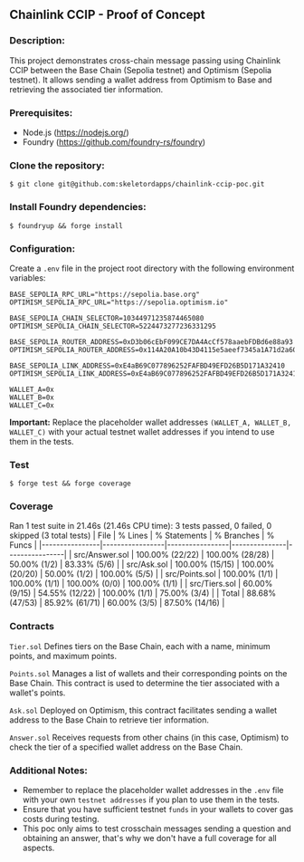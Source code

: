## Chainlink CCIP - Proof of Concept

### Description:
This project demonstrates cross-chain message passing using Chainlink CCIP between the Base Chain (Sepolia testnet) and Optimism (Sepolia testnet). It allows sending a wallet address from Optimism to Base and retrieving the associated tier information.

### Prerequisites:
- Node.js (https://nodejs.org/)
- Foundry (https://github.com/foundry-rs/foundry)

### Clone the repository:
```shell
$ git clone git@github.com:skeletordapps/chainlink-ccip-poc.git
```

### Install Foundry dependencies:
```shell
$ foundryup && forge install
```
### Configuration:
Create a ```.env``` file in the project root directory with the following environment variables:
```shell
BASE_SEPOLIA_RPC_URL="https://sepolia.base.org"
OPTIMISM_SEPOLIA_RPC_URL="https://sepolia.optimism.io"

BASE_SEPOLIA_CHAIN_SELECTOR=10344971235874465080
OPTIMISM_SEPOLIA_CHAIN_SELECTOR=5224473277236331295

BASE_SEPOLIA_ROUTER_ADDRESS=0xD3b06cEbF099CE7DA4AcCf578aaebFDBd6e88a93
OPTIMISM_SEPOLIA_ROUTER_ADDRESS=0x114A20A10b43D4115e5aeef7345a1A71d2a60C57

BASE_SEPOLIA_LINK_ADDRESS=0xE4aB69C077896252FAFBD49EFD26B5D171A32410
OPTIMISM_SEPOLIA_LINK_ADDRESS=0xE4aB69C077896252FAFBD49EFD26B5D171A32410

WALLET_A=0x
WALLET_B=0x
WALLET_C=0x
```

**Important:** Replace the placeholder wallet addresses ```(WALLET_A, WALLET_B, WALLET_C)``` with your actual testnet wallet addresses if you intend to use them in the tests.

### Test
```shell
$ forge test && forge coverage
```

### Coverage
Ran 1 test suite in 21.46s (21.46s CPU time): 3 tests passed, 0 failed, 0 skipped (3 total tests)
| File           | % Lines         | % Statements    | % Branches    | % Funcs        |
|----------------|-----------------|-----------------|---------------|----------------|
| src/Answer.sol | 100.00% (22/22) | 100.00% (28/28) | 50.00% (1/2)  | 83.33% (5/6)   |
| src/Ask.sol    | 100.00% (15/15) | 100.00% (20/20) | 50.00% (1/2)  | 100.00% (5/5)  |
| src/Points.sol | 100.00% (1/1)   | 100.00% (1/1)   | 100.00% (0/0) | 100.00% (1/1)  |
| src/Tiers.sol  | 60.00% (9/15)   | 54.55% (12/22)  | 100.00% (1/1) | 75.00% (3/4)   |
| Total          | 88.68% (47/53)  | 85.92% (61/71)  | 60.00% (3/5)  | 87.50% (14/16) |

### Contracts
```Tier.sol```
Defines tiers on the Base Chain, each with a name, minimum points, and maximum points.

```Points.sol```
Manages a list of wallets and their corresponding points on the Base Chain. This contract is used to determine the tier associated with a wallet's points.

```Ask.sol```
Deployed on Optimism, this contract facilitates sending a wallet address to the Base Chain to retrieve tier information.

```Answer.sol```
Receives requests from other chains (in this case, Optimism) to check the tier of a specified wallet address on the Base Chain.

### Additional Notes:
- Remember to replace the placeholder wallet addresses in the ```.env``` file with your own ```testnet addresses``` if you plan to use them in the tests.
- Ensure that you have sufficient testnet ```funds``` in your wallets to cover gas costs during testing.
- This poc only aims to test crosschain messages sending a question and obtaining an answer, that's why we don't have a full coverage for all aspects.

